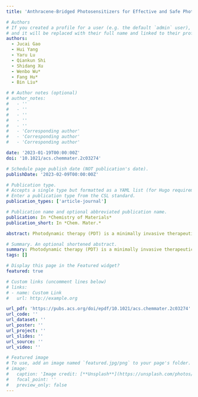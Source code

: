```yaml
---
title: 'Anthracene-Bridged Photosensitizers for Effective and Safe Photodynamic Therapy'

# Authors
# If you created a profile for a user (e.g. the default `admin` user), write the username (folder name) here
# and it will be replaced with their full name and linked to their profile.
authors:
  - Jucai Gao
  - Hui Yang
  - Yaru Lu
  - Qiankun Shi
  - Shidang Xu
  - Wenbo Wu*
  - Fang Hu*
  - Bin Liu*

# # Author notes (optional)
# author_notes:
#   - ''
#   - ''
#   - ''
#   - ''
#   - ''
#   - 'Corresponding author'
#   - 'Corresponding author'
#   - 'Corresponding author'

date: '2023-01-19T00:00:00Z'
doi: '10.1021/acs.chemmater.2c03274'

# Schedule page publish date (NOT publication's date).
publishDate: '2023-02-09T00:00:00Z'

# Publication type.
# Accepts a single type but formatted as a YAML list (for Hugo requirements).
# Enter a publication type from the CSL standard.
publication_types: ['article-journal']

# Publication name and optional abbreviated publication name.
publication: In *Chemistry of Materials*
publication_short: In *Chem. Mater.*

abstract: Photodynamic therapy (PDT) is a minimally invasive therapeutic modality. However, the residual photosensitizers (PSs) after PDT can still produce toxic singlet oxygen (1O2) under sunlight to damage normal tissues. The PS that can be switched off after PDT is desirable but rare. Herein, we propose a general strategy to design effective and self-degradable PSs by embedding an anthracene bridge into donor–acceptor (D–A) structures. First, the steric anthracene can regulate the orbital distribution for enhancing the 1O2 production capacity. More importantly, the anthracene is responsive to the self-produced 1O2 for self-degradation. Besides, the degradation rate can be fine-tuned by the hydrophilicity of PSs. In this way, the PSs can realize a balance between treatment and suicide to ensure PDT and post-treatment safety. This work provides new insights into the design of degradable PSs with a clear mechanism, aiming to improve the post-safety of PDT.

# Summary. An optional shortened abstract.
summary: Photodynamic therapy (PDT) is a minimally invasive therapeutic modality. However, the residual photosensitizers (PSs) after PDT can still produce toxic singlet oxygen (1O2) under sunlight to damage normal tissues. The PS that can be switched off after PDT is desirable but rare. Herein, we propose a general strategy to design effective and self-degradable PSs by embedding an anthracene bridge into donor–acceptor (D–A) structures. First, the steric anthracene can regulate the orbital distribution for enhancing the 1O2 production capacity. More importantly, the anthracene is responsive to the self-produced 1O2 for self-degradation. Besides, the degradation rate can be fine-tuned by the hydrophilicity of PSs. In this way, the PSs can realize a balance between treatment and suicide to ensure PDT and post-treatment safety. This work provides new insights into the design of degradable PSs with a clear mechanism, aiming to improve the post-safety of PDT.
tags: []

# Display this page in the Featured widget?
featured: true

# Custom links (uncomment lines below)
# links:
# - name: Custom Link
#   url: http://example.org

url_pdf: 'https://pubs.acs.org/doi/epdf/10.1021/acs.chemmater.2c03274'
url_code: ''
url_dataset: ''
url_poster: ''
url_project: ''
url_slides: ''
url_source: ''
url_video: ''

# Featured image
# To use, add an image named `featured.jpg/png` to your page's folder.
# image:
#   caption: 'Image credit: [**Unsplash**](https://unsplash.com/photos/pLCdAaMFLTE)'
#   focal_point: ''
#   preview_only: false
---
```

